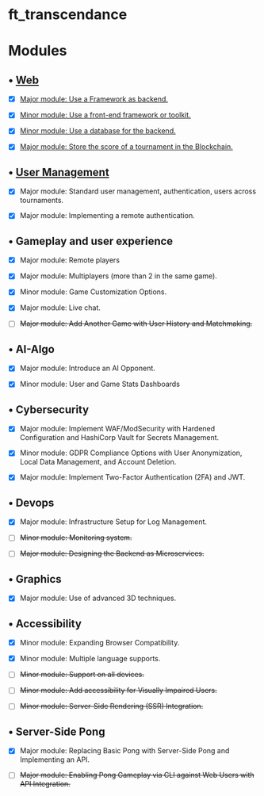 # ft_transcendance

# Modules

## • [Web](about/WEB.md/#web)

  - [x] [Major module: Use a Framework as backend.](about/WEB.md/#-major-module-use-a-framework-as-backend)
  
  - [x] [Minor module: Use a front-end framework or toolkit.](about/WEB.md/#-minor-module-use-a-front-end-framework-or-toolkit)
  
  - [x] [Minor module: Use a database for the backend.](about/WEB.md/#-minor-module-use-a-database-for-the-backend--and-more)
  
  - [x] [Major module: Store the score of a tournament in the Blockchain.](about/WEB.md/#-major-module-store-the-score-of-a-tournament-in-the-blockchain)

## • [User Management](#-gameplay-and-user-experience)

  - [x] Major module: Standard user management, authentication, users across tournaments.

  - [x] Major module: Implementing a remote authentication.

## • Gameplay and user experience

  - [x] Major module: Remote players

  - [x] Major module: Multiplayers (more than 2 in the same game).

  - [x] Minor module: Game Customization Options.
  
  - [x] Major module: Live chat.
  
  - [ ] ~~Major module: Add Another Game with User History and Matchmaking.~~

## • AI-Algo

  - [x] Major module: Introduce an AI Opponent.
  
  - [x] Minor module: User and Game Stats Dashboards
  
## • Cybersecurity

  - [x] Major module: Implement WAF/ModSecurity with Hardened Configuration and HashiCorp Vault for Secrets Management.

  - [x] Minor module: GDPR Compliance Options with User Anonymization, Local Data Management, and Account Deletion.

  - [x] Major module: Implement Two-Factor Authentication (2FA) and JWT.

## • Devops

  - [x] Major module: Infrastructure Setup for Log Management.

  - [ ] ~~Minor module: Monitoring system.~~

  - [ ] ~~Major module: Designing the Backend as Microservices.~~

## • Graphics

  - [x] Major module: Use of advanced 3D techniques.
  
## • Accessibility
  
  - [x] Minor module: Expanding Browser Compatibility.
  
  - [x] Minor module: Multiple language supports.

  - [ ] ~~Minor module: Support on all devices.~~

  - [ ] ~~Minor module: Add accessibility for Visually Impaired Users.~~

  - [ ] ~~Minor module: Server-Side Rendering (SSR) Integration.~~

## • Server-Side Pong

  - [x] Major module: Replacing Basic Pong with Server-Side Pong and Implementing an API.

  - [ ] ~~Major module: Enabling Pong Gameplay via CLI against Web Users with API Integration.~~
  
